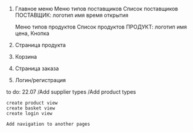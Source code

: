 1. Главное меню
    Меню типов поставщиков
    Список поставщиков
    ПОСТАВЩИК:
        логотип
        имя
        время открытия

    Меню типов продуктов
    Список продуктов
    ПРОДУКТ:
    логотип
    имя
	цена, Кнопка



2. Страница продукта

3. Корзина

4. Страница заказа

5. Логин/регистрация



to do:
	22.07
	/Add supplier types
	/Add product types

	create product view
	create basket view
	create login view

	Add navigation to another pages
